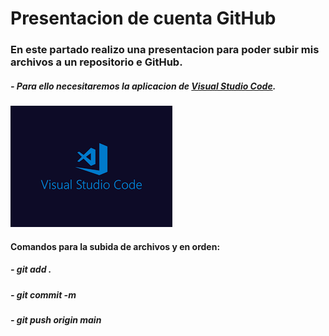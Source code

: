 # Presentacion de cuenta GitHub

### En este partado realizo una presentacion para poder subir mis archivos a un repositorio e GitHub.

##### - Para ello necesitaremos la aplicacion de [Visual Studio Code](https://code.visualstudio.com/).

![](https://github.com/IrvingMadrid24/CursoBasicoPY/blob/main/imagenes/VSC.png)

#### Comandos para la subida de archivos y en orden:

##### - git add .
##### - git commit -m
##### - git push origin main

